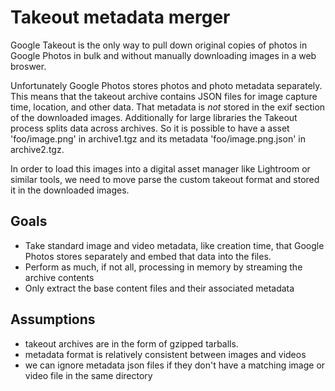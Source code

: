 # Takeout metadata merger

Google Takeout is the only way to pull down original copies of photos in Google Photos in bulk and without manually downloading images in a web broswer.

Unfortunately Google Photos stores photos and photo metadata separately. This means that the takeout archive contains JSON files for image
capture time, location, and other data. That metadata is _not_ stored in the exif section of the downloaded images. Additionally for large libraries the
Takeout process splits data across archives. So it is possible to have a asset 'foo/image.png' in archive1.tgz and its metadata 'foo/image.png.json' in archive2.tgz.

In order to load this images into a digital asset manager like Lightroom or similar tools, we need to move parse the custom takeout format and stored it in the downloaded images.

## Goals

- Take standard image and video metadata, like creation time, that Google Photos stores separately and embed that data into the files.
- Perform as much, if not all, processing in memory by streaming the archive contents
- Only extract the base content files and their associated metadata

## Assumptions

- takeout archives are in the form of gzipped tarballs.
- metadata format is relatively consistent between images and videos
- we can ignore metadata json files if they don't have a matching image or video file in the same directory